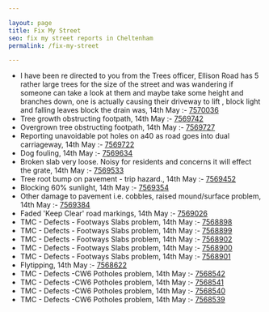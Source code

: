 ```yaml
---

layout: page
title: Fix My Street
seo: fix my street reports in Cheltenham
permalink: /fix-my-street

---
```


<!-- fix_marker starts -->

- I have been re directed to you from the Trees officer, Ellison Road has 5 rather large trees for the size of the street and was wandering if someone can take a look at them and maybe take some height and branches down, one is actually causing their driveway to lift , block light and falling leaves block the drain was, 14th May :- [7570036](https://www.fixmystreet.com/report/7570036)
- Tree growth obstructing footpath, 14th May :- [7569742](https://www.fixmystreet.com/report/7569742)
- Overgrown tree obstructing footpath, 14th May :- [7569727](https://www.fixmystreet.com/report/7569727)
- Reporting unavoidable pot holes on a40 as road goes into dual carriageway, 14th May :- [7569722](https://www.fixmystreet.com/report/7569722)
- Dog fouling, 14th May :- [7569634](https://www.fixmystreet.com/report/7569634)
- Broken slab very loose. Noisy for residents and concerns it will effect the grate, 14th May :- [7569533](https://www.fixmystreet.com/report/7569533)
- Tree root bump on pavement - trip hazard., 14th May :- [7569452](https://www.fixmystreet.com/report/7569452)
- Blocking 60% sunlight, 14th May :- [7569354](https://www.fixmystreet.com/report/7569354)
- Other damage to pavement i.e. cobbles, raised mound/surface problem, 14th May :- [7569384](https://www.fixmystreet.com/report/7569384)
- Faded 'Keep Clear' road markings, 14th May :- [7569026](https://www.fixmystreet.com/report/7569026)
- TMC - Defects - Footways Slabs problem, 14th May :- [7568898](https://www.fixmystreet.com/report/7568898)
- TMC - Defects - Footways Slabs problem, 14th May :- [7568899](https://www.fixmystreet.com/report/7568899)
- TMC - Defects - Footways Slabs problem, 14th May :- [7568902](https://www.fixmystreet.com/report/7568902)
- TMC - Defects - Footways Slabs problem, 14th May :- [7568900](https://www.fixmystreet.com/report/7568900)
- TMC - Defects - Footways Slabs problem, 14th May :- [7568901](https://www.fixmystreet.com/report/7568901)
- Flytipping, 14th May :- [7568622](https://www.fixmystreet.com/report/7568622)
- TMC - Defects -CW6 Potholes  problem, 14th May :- [7568542](https://www.fixmystreet.com/report/7568542)
- TMC - Defects -CW6 Potholes  problem, 14th May :- [7568541](https://www.fixmystreet.com/report/7568541)
- TMC - Defects -CW6 Potholes  problem, 14th May :- [7568540](https://www.fixmystreet.com/report/7568540)
- TMC - Defects -CW6 Potholes  problem, 14th May :- [7568539](https://www.fixmystreet.com/report/7568539)

<!-- fix_marker ends -->